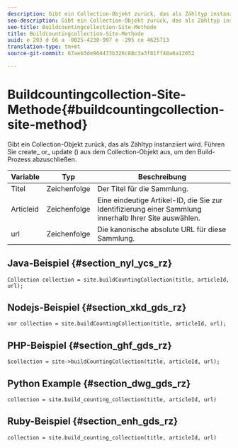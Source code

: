 ```yaml
---
description: Gibt ein Collection-Objekt zurück, das als Zähltyp instanziiert wird. Führen Sie create_ or_ update () aus dem Collection-Objekt aus, um den Build-Prozess abzuschließen.
seo-description: Gibt ein Collection-Objekt zurück, das als Zähltyp instanziiert wird. Führen Sie create_ or_ update () aus dem Collection-Objekt aus, um den Build-Prozess abzuschließen.
seo-title: Buildcountingcollection-Site-Methode
title: Buildcountingcollection-Site-Methode
uuid: e 293 d 66 a -0025-4230-997 e -295 ce 4625713
translation-type: tm+mt
source-git-commit: 67aeb3de964473b326c88c3a3f81ff48a6a12652

---
```



# Buildcountingcollection-Site-Methode{#buildcountingcollection-site-method}

Gibt ein Collection-Objekt zurück, das als Zähltyp instanziiert wird. Führen Sie create_ or_ update () aus dem Collection-Objekt aus, um den Build-Prozess abzuschließen.

| Variable | Typ | Beschreibung |
|--- |--- |--- |
| Titel | Zeichenfolge | Der Titel für die Sammlung. |
| Articleid | Zeichenfolge | Eine eindeutige Artikel-ID, die Sie zur Identifizierung einer Sammlung innerhalb Ihrer Site auswählen. |
| url | Zeichenfolge | Die kanonische absolute URL für diese Sammlung. |

## Java-Beispiel {#section_nyl_ycs_rz}

```
Collection collection = site.buildCountingCollection(title, articleId, url); 
```

## Nodejs-Beispiel {#section_xkd_gds_rz}

```
var collection = site.buildCountingCollection(title, articleId, url); 
```

## PHP-Beispiel {#section_ghf_gds_rz}

```
$collection = site->buildCountingCollection(title, articleId, url); 
```

## Python Example {#section_dwg_gds_rz}

```
collection = site.build_counting_collection(title, articleId, url) 
```

## Ruby-Beispiel {#section_enh_gds_rz}

```
collection = site.build_counting_collection(title, articleId, url) 
```

